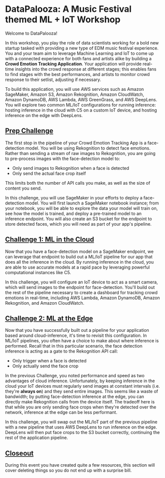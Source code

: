 # DataPalooza: A Music Festival themed ML + IoT Workshop

Welcome to DataPalooza! 

In this workshop, you play the role of data scientists working for a bold new startup tasked with providing a new type of EDM music festival experience. You and your team aim to leverage Machine Learning and IoT to come up with a connected experience for both fans and artists alike by building a **Crowd Emotion Tracking Application**. Your application will provide real-time insights into the crowd response at different stages; this enables fans to find stages with the best performances, and artists to monitor crowd response to their setlist, adjusting if necessary.

To build this application, you will use AWS services such as Amazon SageMaker, Amazon S3, Amazon Rekognition, Amazon CloudWatch, Amazon DynamoDB, AWS Lambda, AWS GreenGrass, and AWS DeepLens. You will explore two common ML/IoT configurations for running inference: hosting inference in the cloud with C5 on a custom IoT device, and hosting inference on the edge with DeepLens.

## [Prep Challenge](Prep_Challenge/README.md)

The first stop in the pipeline of your Crowd Emotion Tracking App is a face-detection model. You will be using Rekognition to detect face emotions. Rather than sending a stream of raw images to Rekognition, you are going to pre-process images with the face-detection model to:
* Only send images to Rekognition when a face is detected
* Only send the actual face crop itself

This limits both the number of API calls you make, as well as the size of content you send.

In this challenge, you will use SageMaker in your efforts to deploy a face-detection model. You will first launch a SageMaker notebook instance; from your notebook, you will be able to explore the data your model will train on, see how the model is trained, and deploy a pre-trained model to an inference endpoint. You will also create an S3 bucket for the endpoint to store detected faces, which you will need as part of your app's pipeline.

## [Challenge 1: ML in the Cloud](Challenge_1_ML_Cloud/README.md)
Now that you have a face-detection model on a SageMaker endpoint, we can leverage that endpoint to build out a ML/IoT pipeline for our app that does all the inference in the cloud. By running inference in the cloud, you are able to use accurate models at a rapid pace by leveraging powerful computational instances like C5.

In this challenge, you will configure an IoT device to act as a smart camera, which will send images to the endpoint for face-detection. You'll build out the rest of the pipeline necessary to create a dashboard for tracking crowd emotions in real-time, including AWS Lambda, Amazon DynamoDB, Amazon Rekognition, and Amazon CloudWatch.

## [Challenge 2: ML at the Edge](Challenge_1_ML_Cloud/README.md)

Now that you have successfully built out a pipeline for your application based around cloud-inference, it's time to revisit this configuration. In ML/IoT pipelines, you often have a choice to make about where inference is performed. Recall that in this particular scenario, the face detection inference is acting as a gate to the Rekognition API call:
* Only trigger when a face is detected
* Only actually send the face crop

In the previous Challenge, you noted performance and speed as two advantages of cloud inference. Unfortunately, by keeping inference in the cloud your IoT devices must regularly send images at constant intervals (i.e. they're **always on**) and they send entire images. This seems like a waste of bandwidth; by putting face-detection inference at the edge, you can directly make Rekognition calls from the device itself. The tradeoff here is that while you are only sending face crops when they're detected over the network, inference at the edge can be less performant.

In this challenge, you will swap out the ML/IoT part of the previous pipeline with a new pipeline that uses AWS DeepLens to run inference on the edge. DeepLens will then put face crops to the S3 bucket correctly, continuing the rest of the application pipeline.

## [Closeout](closeout.md)

During this event you have created quite a few resources, this section will cover deleting things so you do not end up with a surprise bill.